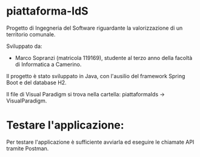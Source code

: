 # piattaforma-IdS

Progetto di Ingegneria del Software riguardante la valorizzazione di un territorio comunale.

Sviluppato da:
- Marco Sopranzi (matricola 119169), studente al terzo anno della facoltà di Informatica a Camerino.

Il progetto è stato sviluppato in Java, con l'ausilio del framework Spring Boot e del database H2.

Il file di Visual Paradigm si trova nella cartella: piattaformaIds -> VisualParadigm.


# Testare l'applicazione:
Per testare l'applicazione è sufficiente avviarla ed eseguire le chiamate API tramite Postman.
